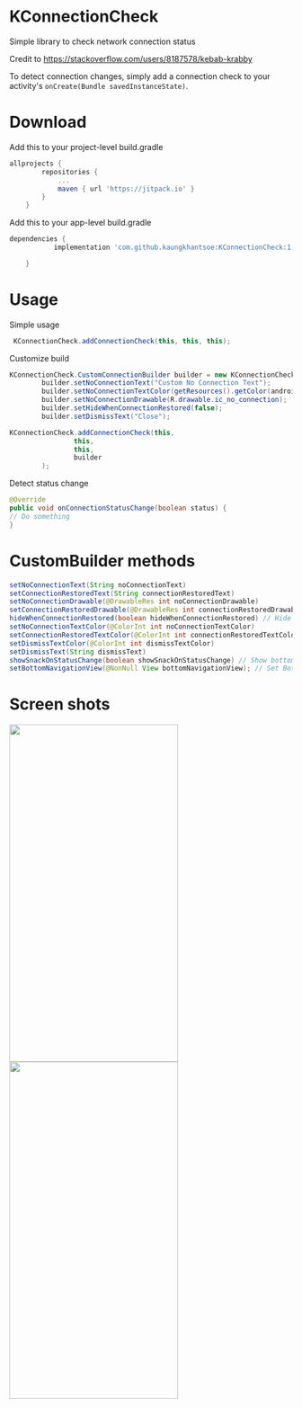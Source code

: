 # KConnectionCheck
Simple library to check network connection status

Credit to https://stackoverflow.com/users/8187578/kebab-krabby

To detect connection changes, simply add a connection check to your activity's ```onCreate(Bundle savedInstanceState)```. 

# Download
Add this to your project-level build.gradle
```gradle
allprojects {
		repositories {
			...
			maven { url 'https://jitpack.io' }
		}
	}
```

Add this to your app-level build.gradle
```gradle
dependencies {
	       implementation 'com.github.kaungkhantsoe:KConnectionCheck:1.0.0'

	}
```

# Usage
Simple usage
``` java
 KConnectionCheck.addConnectionCheck(this, this, this);
```

Customize build
```java
KConnectionCheck.CustomConnectionBuilder builder = new KConnectionCheck.CustomConnectionBuilder();
        builder.setNoConnectionText("Custom No Connection Text");
        builder.setNoConnectionTextColor(getResources().getColor(android.R.color.holo_red_dark));
        builder.setNoConnectionDrawable(R.drawable.ic_no_connection);
        builder.setHideWhenConnectionRestored(false);
        builder.setDismissText("Close");

KConnectionCheck.addConnectionCheck(this,
                this,
                this,
                builder
        );
```

Detect status change
```java
@Override
public void onConnectionStatusChange(boolean status) {
// Do something
}
 ```


# CustomBuilder methods
```java
setNoConnectionText(String noConnectionText)
setConnectionRestoredText(String connectionRestoredText)
setNoConnectionDrawable(@DrawableRes int noConnectionDrawable)
setConnectionRestoredDrawable(@DrawableRes int connectionRestoredDrawable)
hideWhenConnectionRestored(boolean hideWhenConnectionRestored) // Hide bottom snackbar on connection restored. Default is true
setNoConnectionTextColor(@ColorInt int noConnectionTextColor)
setConnectionRestoredTextColor(@ColorInt int connectionRestoredTextColor)
setDismissTextColor(@ColorInt int dismissTextColor)
setDismissText(String dismissText)
showSnackOnStatusChange(boolean showSnackOnStatusChange) // Show bottom snackbar on connection change. Default is true
setBottomNavigationView(@NonNull View bottomNavigationView); // Set BottomNavigationView for connection snack. Doesn't need this to set if 
```

# Screen shots
<img src="https://user-images.githubusercontent.com/32578035/94215894-e7f80f80-ff03-11ea-85cf-3dfe43fb7cb1.jpg" width="300" height="600">
<img src="https://user-images.githubusercontent.com/32578035/94215895-eaf30000-ff03-11ea-865e-815044edb1fc.jpg" width="300" height="600">
